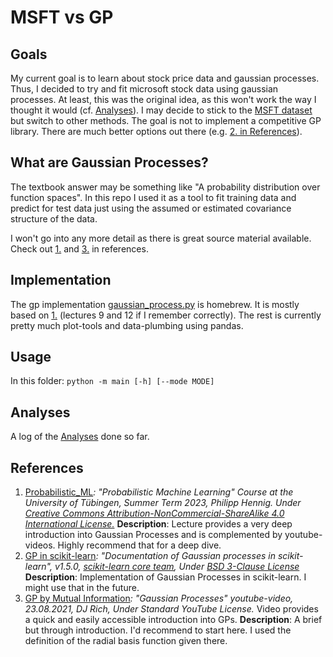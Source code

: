 # MSFT vs GP

## Goals
My current goal is to learn about stock price data and gaussian processes. Thus, I decided to try and fit microsoft stock data using gaussian processes. At least, this was the original idea, as this won't work the way I thought it would (cf. [Analyses](#analyses)). I may decide to stick to the  <a href="/DataSets/Docs/Datasets.md">MSFT dataset</a> but switch to other methods. The goal is not to implement a competitive GP library. There are much better options out there (e.g. [2. in References](#references)).

## What are Gaussian Processes?
The textbook answer may be something like "A probability distribution over function spaces". In this repo I used it as a tool to fit training data and predict for test data just using the assumed or estimated covariance structure of the data.

I won't go into any more detail as there is great source material available. Check out [1.](#references) and [3.](#references) in references.

## Implementation
The gp implementation [gaussian_process.py](../gaussian_process.py) is homebrew. It is mostly based on [1.](#references) (lectures 9 and 12 if I remember correctly). The rest is currently pretty much plot-tools and data-plumbing using pandas. 

## Usage
In this folder:
`python -m main [-h] [--mode MODE]`

## Analyses
A log of the [Analyses](Analyses.md) done so far.

## References
1. [Probabilistic_ML](https://github.com/philipphennig/Probabilistic_ML)*: "Probabilistic Machine Learning" Course at the University of Tübingen, Summer Term 2023, Philipp Hennig. Under [Creative Commons Attribution-NonCommercial-ShareAlike 4.0 International License.](https://creativecommons.org/licenses/by-nc-sa/4.0/)* 
**Description**: Lecture provides a very deep introduction into Gaussian Processes and is complemented by youtube-videos. Highly recommend that for a deep dive.
2. [GP in scikit-learn](https://scikit-learn.org/stable/modules/gaussian_process.html)*: "Documentation of Gaussian processes in scikit-learn", v1.5.0, [scikit-learn core team](https://scikit-learn.org/dev/about.html#authors), Under [BSD 3-Clause License](https://opensource.org/license/bsd-3-clause)* 
**Description**: Implementation of Gaussian Processes in scikit-learn. I might use that in the future.
3. [GP by Mutual Information](https://www.youtube.com/watch?v=UBDgSHPxVME&t=432s)*: "Gaussian Processes" youtube-video, 23.08.2021, DJ Rich, Under Standard YouTube License.* Video provides a quick and easily accessible introduction into GPs. 
**Description**: A brief but through introduction. I'd recommend to start here. I used the definition of the radial basis function given there.    

<!--
## Possible improvements
* Estimation of data standard deviation from data
* Different kernel-functions 
* Estimation of covariance function
-->



